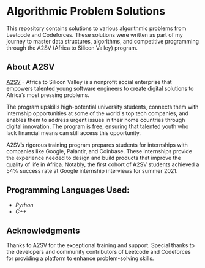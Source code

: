 # Algorithmic Problem Solutions

This repository contains solutions to various algorithmic problems from Leetcode and Codeforces. These solutions were written as part of my journey to master data structures, algorithms, and competitive programming through the A2SV (Africa to Silicon Valley) program.

## About A2SV

[A2SV](https://a2sv.org) - Africa to Silicon Valley is a nonprofit social enterprise that empowers talented young software engineers to create digital solutions to Africa’s most pressing problems. 

The program upskills high-potential university students, connects them with internship opportunities at some of the world's top tech companies, and enables them to address urgent issues in their home countries through digital innovation. The program is free, ensuring that talented youth who lack financial means can still access this opportunity.

A2SV’s rigorous training program prepares students for internships with companies like Google, Palantir, and Coinbase. These internships provide the experience needed to design and build products that improve the quality of life in Africa. Notably, the first cohort of A2SV students achieved a 54% success rate at Google internship interviews for summer 2021.

## Programming Languages Used: 
 - *Python*
 - *C++*

## Acknowledgments

Thanks to A2SV for the exceptional training and support.
Special thanks to the developers and community contributors of Leetcode and Codeforces for providing a platform to enhance problem-solving skills.
